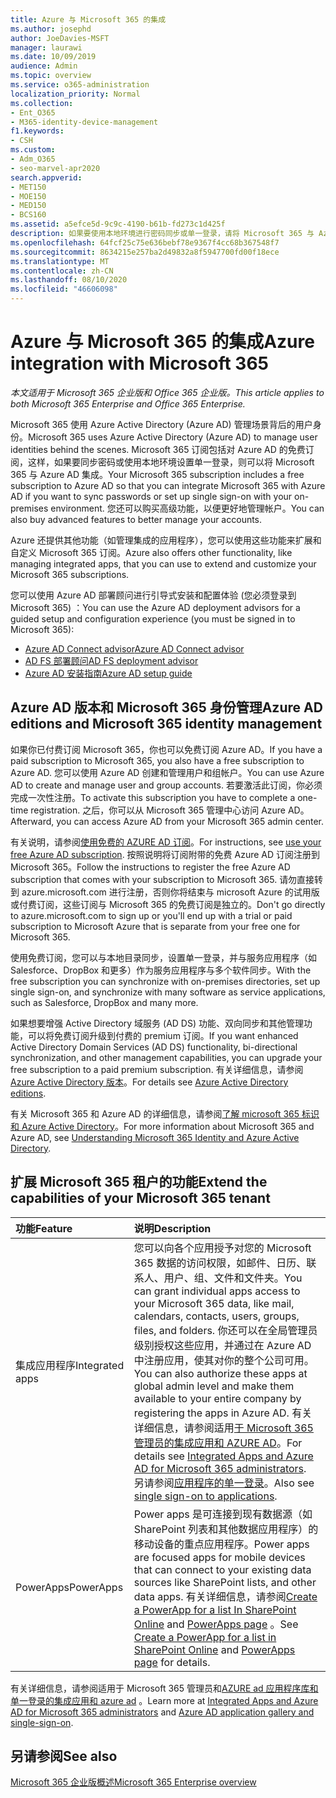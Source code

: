 ```yaml
---
title: Azure 与 Microsoft 365 的集成
ms.author: josephd
author: JoeDavies-MSFT
manager: laurawi
ms.date: 10/09/2019
audience: Admin
ms.topic: overview
ms.service: o365-administration
localization_priority: Normal
ms.collection:
- Ent_O365
- M365-identity-device-management
f1.keywords:
- CSH
ms.custom:
- Adm_O365
- seo-marvel-apr2020
search.appverid:
- MET150
- MOE150
- MED150
- BCS160
ms.assetid: a5efce5d-9c9c-4190-b61b-fd273c1d425f
description: 如果要使用本地环境进行密码同步或单一登录，请将 Microsoft 365 与 Azure AD 集成。
ms.openlocfilehash: 64fcf25c75e636bebf78e9367f4cc68b367548f7
ms.sourcegitcommit: 8634215e257ba2d49832a8f5947700fd00f18ece
ms.translationtype: MT
ms.contentlocale: zh-CN
ms.lasthandoff: 08/10/2020
ms.locfileid: "46606098"
---
```

# <a name="azure-integration-with-microsoft-365"></a><span data-ttu-id="62c7f-103">Azure 与 Microsoft 365 的集成</span><span class="sxs-lookup"><span data-stu-id="62c7f-103">Azure integration with Microsoft 365</span></span>

<span data-ttu-id="62c7f-104">*本文适用于 Microsoft 365 企业版和 Office 365 企业版。*</span><span class="sxs-lookup"><span data-stu-id="62c7f-104">*This article applies to both Microsoft 365 Enterprise and Office 365 Enterprise.*</span></span>

<span data-ttu-id="62c7f-105">Microsoft 365 使用 Azure Active Directory (Azure AD) 管理场景背后的用户身份。</span><span class="sxs-lookup"><span data-stu-id="62c7f-105">Microsoft 365 uses Azure Active Directory (Azure AD) to manage user identities behind the scenes.</span></span> <span data-ttu-id="62c7f-106">Microsoft 365 订阅包括对 Azure AD 的免费订阅，这样，如果要同步密码或使用本地环境设置单一登录，则可以将 Microsoft 365 与 Azure AD 集成。</span><span class="sxs-lookup"><span data-stu-id="62c7f-106">Your Microsoft 365 subscription includes a free subscription to Azure AD so that you can integrate Microsoft 365 with Azure AD if you want to sync passwords or set up single sign-on with your on-premises environment.</span></span> <span data-ttu-id="62c7f-107">您还可以购买高级功能，以便更好地管理帐户。</span><span class="sxs-lookup"><span data-stu-id="62c7f-107">You can also buy advanced features to better manage your accounts.</span></span>
  
<span data-ttu-id="62c7f-108">Azure 还提供其他功能（如管理集成的应用程序），您可以使用这些功能来扩展和自定义 Microsoft 365 订阅。</span><span class="sxs-lookup"><span data-stu-id="62c7f-108">Azure also offers other functionality, like managing integrated apps, that you can use to extend and customize your Microsoft 365 subscriptions.</span></span>
  
<span data-ttu-id="62c7f-109">您可以使用 Azure AD 部署顾问进行引导式安装和配置体验 (您必须登录到 Microsoft 365) ：</span><span class="sxs-lookup"><span data-stu-id="62c7f-109">You can use the Azure AD deployment advisors for a guided setup and configuration experience (you must be signed in to Microsoft 365):</span></span>

 - [<span data-ttu-id="62c7f-110">Azure AD Connect advisor</span><span class="sxs-lookup"><span data-stu-id="62c7f-110">Azure AD Connect advisor</span></span>](https://aka.ms/aadconnectpwsync)
 - [<span data-ttu-id="62c7f-111">AD FS 部署顾问</span><span class="sxs-lookup"><span data-stu-id="62c7f-111">AD FS deployment advisor</span></span>](https://aka.ms/adfsguidance)
 - [<span data-ttu-id="62c7f-112">Azure AD 安装指南</span><span class="sxs-lookup"><span data-stu-id="62c7f-112">Azure AD setup guide</span></span>](https://aka.ms/aadpguidance)
  
## <a name="azure-ad-editions-and-microsoft-365-identity-management"></a><span data-ttu-id="62c7f-113">Azure AD 版本和 Microsoft 365 身份管理</span><span class="sxs-lookup"><span data-stu-id="62c7f-113">Azure AD editions and Microsoft 365 identity management</span></span>

<span data-ttu-id="62c7f-114">如果你已付费订阅 Microsoft 365，你也可以免费订阅 Azure AD。</span><span class="sxs-lookup"><span data-stu-id="62c7f-114">If you have a paid subscription to Microsoft 365, you also have a free subscription to Azure AD.</span></span> <span data-ttu-id="62c7f-115">您可以使用 Azure AD 创建和管理用户和组帐户。</span><span class="sxs-lookup"><span data-stu-id="62c7f-115">You can use Azure AD to create and manage user and group accounts.</span></span> <span data-ttu-id="62c7f-116">若要激活此订阅，你必须完成一次性注册。</span><span class="sxs-lookup"><span data-stu-id="62c7f-116">To activate this subscription you have to complete a one-time registration.</span></span> <span data-ttu-id="62c7f-117">之后，你可以从 Microsoft 365 管理中心访问 Azure AD。</span><span class="sxs-lookup"><span data-stu-id="62c7f-117">Afterward, you can access Azure AD from your Microsoft 365 admin center.</span></span> 

<span data-ttu-id="62c7f-118">有关说明，请参阅[使用免费的 AZURE AD 订阅](https://go.microsoft.com/fwlink/p/?LinkId=617127)。</span><span class="sxs-lookup"><span data-stu-id="62c7f-118">For instructions, see [use your free Azure AD subscription](https://go.microsoft.com/fwlink/p/?LinkId=617127).</span></span> <span data-ttu-id="62c7f-119">按照说明将订阅附带的免费 Azure AD 订阅注册到 Microsoft 365。</span><span class="sxs-lookup"><span data-stu-id="62c7f-119">Follow the instructions to register the free Azure AD subscription that comes with your subscription to Microsoft 365.</span></span> <span data-ttu-id="62c7f-120">请勿直接转到 azure.microsoft.com 进行注册，否则你将结束与 microsoft Azure 的试用版或付费订阅，这些订阅与 Microsoft 365 的免费订阅是独立的。</span><span class="sxs-lookup"><span data-stu-id="62c7f-120">Don't go directly to azure.microsoft.com to sign up or you'll end up with a trial or paid subscription to Microsoft Azure that is separate from your free one for Microsoft 365.</span></span> 
  
<span data-ttu-id="62c7f-121">使用免费订阅，您可以与本地目录同步，设置单一登录，并与服务应用程序（如 Salesforce、DropBox 和更多）作为服务应用程序与多个软件同步。</span><span class="sxs-lookup"><span data-stu-id="62c7f-121">With the free subscription you can synchronize with on-premises directories, set up single sign-on, and synchronize with many software as service applications, such as Salesforce, DropBox and many more.</span></span>
  
<span data-ttu-id="62c7f-122">如果想要增强 Active Directory 域服务 (AD DS) 功能、双向同步和其他管理功能，可以将免费订阅升级到付费的 premium 订阅。</span><span class="sxs-lookup"><span data-stu-id="62c7f-122">If you want enhanced Active Directory Domain Services (AD DS) functionality, bi-directional synchronization, and other management capabilities, you can upgrade your free subscription to a paid premium subscription.</span></span> <span data-ttu-id="62c7f-123">有关详细信息，请参阅[Azure Active Directory 版本](https://azure.microsoft.com/pricing/details/active-directory/)。</span><span class="sxs-lookup"><span data-stu-id="62c7f-123">For details see [Azure Active Directory editions](https://azure.microsoft.com/pricing/details/active-directory/).</span></span>
  
<span data-ttu-id="62c7f-124">有关 Microsoft 365 和 Azure AD 的详细信息，请参阅[了解 microsoft 365 标识和 Azure Active Directory](about-office-365-identity.md)。</span><span class="sxs-lookup"><span data-stu-id="62c7f-124">For more information about Microsoft 365 and Azure AD, see [Understanding Microsoft 365 Identity and Azure Active Directory](about-office-365-identity.md).</span></span>
  
## <a name="extend-the-capabilities-of-your-microsoft-365-tenant"></a><span data-ttu-id="62c7f-125">扩展 Microsoft 365 租户的功能</span><span class="sxs-lookup"><span data-stu-id="62c7f-125">Extend the capabilities of your Microsoft 365 tenant</span></span>

|<span data-ttu-id="62c7f-126">**功能**</span><span class="sxs-lookup"><span data-stu-id="62c7f-126">**Feature**</span></span>|<span data-ttu-id="62c7f-127">**说明**</span><span class="sxs-lookup"><span data-stu-id="62c7f-127">**Description**</span></span>|
|:-----|:-----|
|<span data-ttu-id="62c7f-128">集成应用程序</span><span class="sxs-lookup"><span data-stu-id="62c7f-128">Integrated apps</span></span>  <br/> |<span data-ttu-id="62c7f-129">您可以向各个应用授予对您的 Microsoft 365 数据的访问权限，如邮件、日历、联系人、用户、组、文件和文件夹。</span><span class="sxs-lookup"><span data-stu-id="62c7f-129">You can grant individual apps access to your Microsoft 365 data, like mail, calendars, contacts, users, groups, files, and folders.</span></span> <span data-ttu-id="62c7f-130">你还可以在全局管理员级别授权这些应用，并通过在 Azure AD 中注册应用，使其对你的整个公司可用。</span><span class="sxs-lookup"><span data-stu-id="62c7f-130">You can also authorize these apps at global admin level and make them available to your entire company by registering the apps in Azure AD.</span></span> <span data-ttu-id="62c7f-131">有关详细信息，请参阅适用[于 Microsoft 365 管理员的集成应用和 AZURE AD](https://support.office.com/article/cb2250e3-451e-416f-bf4e-363549652c2a)。</span><span class="sxs-lookup"><span data-stu-id="62c7f-131">For details see [Integrated Apps and Azure AD for Microsoft 365 administrators](https://support.office.com/article/cb2250e3-451e-416f-bf4e-363549652c2a).</span></span>  <br/> <span data-ttu-id="62c7f-132">另请参阅[应用程序的单一登录](https://go.microsoft.com/fwlink/p/?LinkId=698604)。</span><span class="sxs-lookup"><span data-stu-id="62c7f-132">Also see [single sign-on to applications](https://go.microsoft.com/fwlink/p/?LinkId=698604).</span></span>  <br/> |
|<span data-ttu-id="62c7f-133">PowerApps</span><span class="sxs-lookup"><span data-stu-id="62c7f-133">PowerApps</span></span>  <br/> | <span data-ttu-id="62c7f-134">Power apps 是可连接到现有数据源（如 SharePoint 列表和其他数据应用程序）的移动设备的重点应用程序。</span><span class="sxs-lookup"><span data-stu-id="62c7f-134">Power apps are focused apps for mobile devices that can connect to your existing data sources like SharePoint lists, and other data apps.</span></span> <span data-ttu-id="62c7f-135">有关详细信息，请参阅[Create a PowerApp for a list In SharePoint Online](https://support.office.com/article/9338b2d2-67ac-4b81-8e67-97da27e5e9ab) and [PowerApps page](https://powerapps.microsoft.com/) 。</span><span class="sxs-lookup"><span data-stu-id="62c7f-135">See [Create a PowerApp for a list in SharePoint Online](https://support.office.com/article/9338b2d2-67ac-4b81-8e67-97da27e5e9ab) and [PowerApps page](https://powerapps.microsoft.com/) for details.</span></span>  <br/> |
   
<span data-ttu-id="62c7f-136">有关详细信息，请参阅适用于 Microsoft 365 管理员和[AZURE ad 应用程序库和单一登录](https://docs.microsoft.com/azure/active-directory/manage-apps/what-is-single-sign-on)[的集成应用和 azure ad](integrated-apps-and-azure-ads.md) 。</span><span class="sxs-lookup"><span data-stu-id="62c7f-136">Learn more at [Integrated Apps and Azure AD for Microsoft 365 administrators](integrated-apps-and-azure-ads.md) and [Azure AD application gallery and single-sign-on](https://docs.microsoft.com/azure/active-directory/manage-apps/what-is-single-sign-on).</span></span>

## <a name="see-also"></a><span data-ttu-id="62c7f-137">另请参阅</span><span class="sxs-lookup"><span data-stu-id="62c7f-137">See also</span></span>

[<span data-ttu-id="62c7f-138">Microsoft 365 企业版概述</span><span class="sxs-lookup"><span data-stu-id="62c7f-138">Microsoft 365 Enterprise overview</span></span>](https://docs.microsoft.com/microsoft-365/enterprise/microsoft-365-overview)
